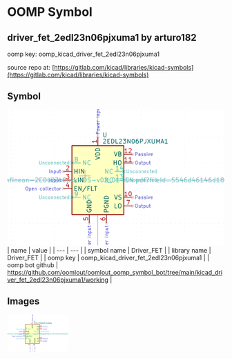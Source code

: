# OOMP Symbol  
## driver_fet_2edl23n06pjxuma1  by arturo182  
  
oomp key: oomp_kicad_driver_fet_2edl23n06pjxuma1  
  
source repo at: [https://gitlab.com/kicad/libraries/kicad-symbols](https://gitlab.com/kicad/libraries/kicad-symbols)  
## Symbol  
  
[![working.png](working_600.png)](working.png)  
| name | value | 
| --- | --- | 
| symbol name | Driver_FET | 
| library name | Driver_FET | 
| oomp key | oomp_kicad_driver_fet_2edl23n06pjxuma1 | 
| oomp bot github | https://github.com/oomlout/oomlout_oomp_symbol_bot/tree/main/kicad_driver_fet_2edl23n06pjxuma1/working | 
## Images  
  
[![working.png](working_140.png)](working.png)  
